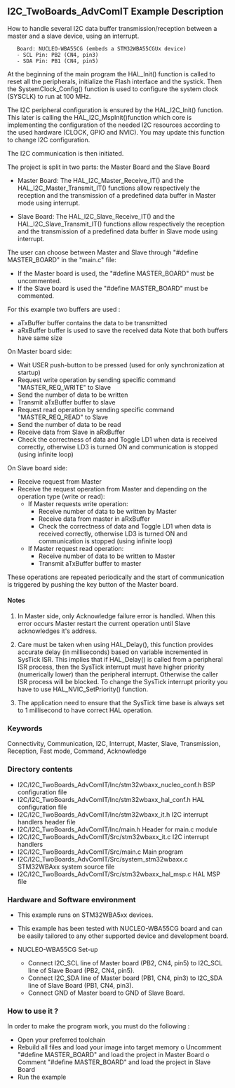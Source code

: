 ## <b>I2C_TwoBoards_AdvComIT Example Description</b>

How to handle several I2C data buffer transmission/reception between
a master and a slave device, using an interrupt.

       Board: NUCLEO-WBA55CG (embeds a STM32WBA55CGUx device)
       - SCL Pin: PB2 (CN4, pin3)
       - SDA Pin: PB1 (CN4, pin5)

At the beginning of the main program the HAL_Init() function is called to reset 
all the peripherals, initialize the Flash interface and the systick.
Then the SystemClock_Config() function is used to configure the system
clock (SYSCLK) to run at 100 MHz.

The I2C peripheral configuration is ensured by the HAL_I2C_Init() function.
This later is calling the HAL_I2C_MspInit()function which core is implementing
the configuration of the needed I2C resources according to the used hardware (CLOCK, 
GPIO and NVIC). You may update this function to change I2C configuration.

The I2C communication is then initiated.

The project is split in two parts: the Master Board and the Slave Board

- Master Board: 
  The HAL_I2C_Master_Receive_IT() and the HAL_I2C_Master_Transmit_IT() functions 
  allow respectively the reception and the transmission of a predefined data buffer
  in Master mode using interrupt.

- Slave Board: 
  The HAL_I2C_Slave_Receive_IT() and the HAL_I2C_Slave_Transmit_IT() functions 
  allow respectively the reception and the transmission of a predefined data buffer
  in Slave mode using interrupt.

The user can choose between Master and Slave through "#define MASTER_BOARD"
in the "main.c" file:
- If the Master board is used, the "#define MASTER_BOARD" must be uncommented.
- If the Slave board is used the "#define MASTER_BOARD" must be commented.

For this example two buffers are used :

- aTxBuffer buffer contains the data to be transmitted 
- aRxBuffer buffer is used to save the received data
Note that both buffers have same size

On Master board side:

 - Wait USER push-button to be pressed (used for only synchronization at startup)
 - Request write operation by sending specific command "MASTER_REQ_WRITE" to Slave
 - Send the number of data to be written
 - Transmit aTxBuffer buffer to slave
 - Request read operation by sending specific command "MASTER_REQ_READ" to Slave
 - Send the number of data to be read
 - Receive data from Slave in aRxBuffer
 - Check the correctness of data and Toggle LD1 when data is received correctly,
   otherwise LD3 is turned ON and communication is stopped (using infinite loop)


On Slave board side:

 - Receive request from Master
 - Receive the request operation from Master and depending on the operation type (write or read):
   - If Master requests write operation:
      - Receive number of data to be written by Master
      - Receive data from master in aRxBuffer
      - Check the correctness of data and Toggle LD1 when data is received correctly,
        otherwise LD3 is turned ON and communication is stopped (using infinite loop)
   - If Master request read operation:
      - Receive number of data to be written to Master
      - Transmit aTxBuffer buffer to master
   
These operations are repeated periodically and the start of communication is triggered 
by pushing the key button of the Master board.  

#### <b>Notes</b>

 1. In Master side, only Acknowledge failure error is handled. When this error
    occurs Master restart the current operation until Slave acknowledges it's
    address.

 2. Care must be taken when using HAL_Delay(), this function provides accurate delay (in milliseconds)
    based on variable incremented in SysTick ISR. This implies that if HAL_Delay() is called from
    a peripheral ISR process, then the SysTick interrupt must have higher priority (numerically lower)
    than the peripheral interrupt. Otherwise the caller ISR process will be blocked.
    To change the SysTick interrupt priority you have to use HAL_NVIC_SetPriority() function.

 3. The application need to ensure that the SysTick time base is always set to 1 millisecond
    to have correct HAL operation.

### <b>Keywords</b>

Connectivity, Communication, I2C, Interrupt, Master, Slave, Transmission, Reception, Fast mode,
Command, Acknowledge

### <b>Directory contents</b> 

  - I2C/I2C_TwoBoards_AdvComIT/Inc/stm32wbaxx_nucleo_conf.h     BSP configuration file
  - I2C/I2C_TwoBoards_AdvComIT/Inc/stm32wbaxx_hal_conf.h    HAL configuration file
  - I2C/I2C_TwoBoards_AdvComIT/Inc/stm32wbaxx_it.h          I2C interrupt handlers header file
  - I2C/I2C_TwoBoards_AdvComIT/Inc/main.h                  Header for main.c module  
  - I2C/I2C_TwoBoards_AdvComIT/Src/stm32wbaxx_it.c          I2C interrupt handlers
  - I2C/I2C_TwoBoards_AdvComIT/Src/main.c                  Main program
  - I2C/I2C_TwoBoards_AdvComIT/Src/system_stm32wbaxx.c      STM32WBAxx system source file
  - I2C/I2C_TwoBoards_AdvComIT/Src/stm32wbaxx_hal_msp.c     HAL MSP file    

### <b>Hardware and Software environment</b>

  - This example runs on STM32WBA5xx devices.
    
  - This example has been tested with NUCLEO-WBA55CG board and can be
    easily tailored to any other supported device and development board.    

  - NUCLEO-WBA55CG Set-up
  
    - Connect I2C_SCL line of Master board (PB2, CN4, pin5) to I2C_SCL line of Slave Board (PB2, CN4, pin5).
    - Connect I2C_SDA line of Master board (PB1, CN4, pin3) to I2C_SDA line of Slave Board (PB1, CN4, pin3).
    - Connect GND of Master board to GND of Slave Board.

### <b>How to use it ?</b>

In order to make the program work, you must do the following :

 - Open your preferred toolchain 
 - Rebuild all files and load your image into target memory
    o Uncomment "#define MASTER_BOARD" and load the project in Master Board
    o Comment "#define MASTER_BOARD" and load the project in Slave Board
 - Run the example

